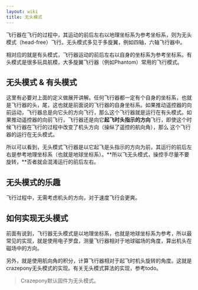 ```yaml
---
layout: wiki
title: 无头模式
---
```


飞行器在飞行的过程中，其运动的前后左右以地理坐标系为参考坐标系，则为无头模式（head-free）飞行。无头模式多见于多旋翼，例如四轴，六轴飞行器中。

相对应的就是有头模式，飞行器运动的前后左右以自身的坐标系为参考坐标系。有头模式是很多玩具航模，大多旋翼飞行器（例如Phantom）常用的飞行模式。

## 无头模式 & 有头模式
这里有必要对上面的定义做展开讲解。任何飞行器都一定有个自身的坐标系，也就是飞行器的头，尾，这也就是前面说的飞行器的自身坐标系。如果推动遥控器的向前运动，飞行器总是向它头的方向飞行，那么这个飞行器就是运行在有头模式。如果推动遥控器的向前飞行，飞行器还是向它**起飞时头指示的方向**飞行，即使这个时候飞行器在飞行的过程中改变了机头方向（操纵了遥控的航向角），那么 这个飞行器的运行在无头模式。

所以可以看到，无头模式飞行器是以它起飞是头指示的方向为前，其运行的前后左右是参考地理坐标系（也就是地球坐标系）。**所以飞无头模式，操控手尽量不要旋转，**否者就会混淆运行的前后左右。

## 无头模式的乐趣
飞行过程中，无需考虑机头的方向，对于速度飞行会更爽。

## 如何实现无头模式

前面有说到，飞行器无头模式是以地理坐标系，也就是地球坐标系为参考，所以最常见的实现，就是使用电子罗盘，测量飞行器相对于地球磁场的角度，算出机头在磁场中的方向。

另外，就是使用航向角的积分，计算飞行器相对于起飞时机头旋转的角度。这就是crazepony无头模式的实现。有关无头模式算法的实现，参考todo。

> Crazepony默认固件为无头模式。
